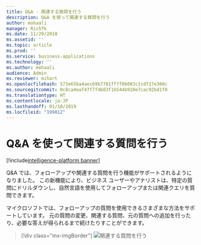 ```yaml
---
title: Q&A - 関連する質問を行う
description: Q&A を使って関連する質問を行う
author: mohaali
manager: RichTk
ms.date: 11/29/2018
ms.assetid: ''
ms.topic: article
ms.prod: ''
ms.service: business-applications
ms.technology: ''
ms.author: mohaali
audience: Admin
ms.reviewer: mihart
ms.openlocfilehash: 573e65ba4aec69b7701ff7f0b003c1cdf27e380c
ms.sourcegitcommit: 0c8ca4eaf47f7f4b83f1b544b910e7cac92bd1f0
ms.translationtype: HT
ms.contentlocale: ja-JP
ms.lasthandoff: 01/10/2019
ms.locfileid: "199812"
---
```

#  <a name="ask-related-questions-using-qa"></a>Q&A を使って関連する質問を行う

[!include[intelligence-platform banner](../../includes/intelligence-platform.md)] 

Q&A では、フォローアップや関連する質問を行う機能がサポートされるようになりました。 この新機能により、ビジネス ユーザーやアナリストは、特定の質問にドリルダウンし、自然言語を使用してフォローアップまたは関連クエリを質問できます。

マイクロソフトでは、フォローアップの質問を使用できるさまざまな方法をサポートしています。 元の質問の変更、関連する質問、元の質問への追加を行ったり、必要な答えが得られるまで続けたりすことができます。

> [!div class="mx-imgBorder"] 
> ![関連する質問を行う](media/qnafollowup.png "関連する質問を行う")

